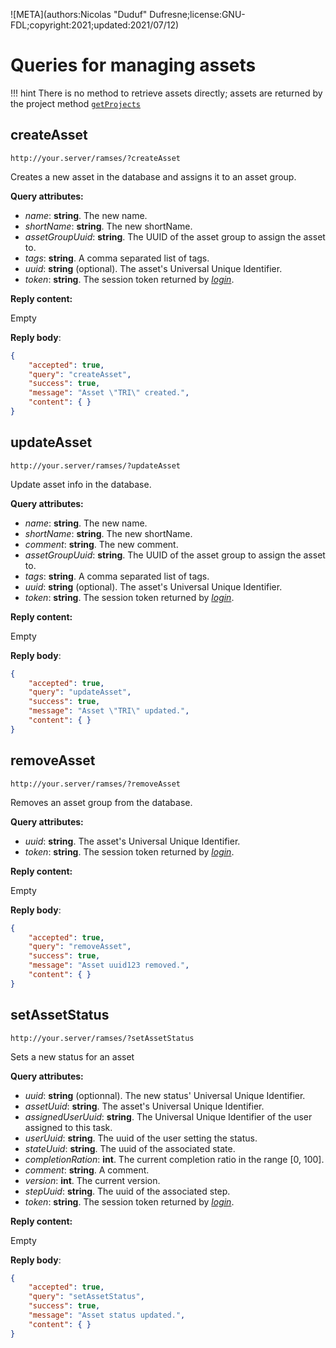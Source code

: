 ![META](authors:Nicolas "Duduf" Dufresne;license:GNU-FDL;copyright:2021;updated:2021/07/12)

# Queries for managing assets

!!! hint
    There is no method to retrieve assets directly; assets are returned by the project method [`getProjects`](projects.md#getprojects)

## createAsset

`http://your.server/ramses/?createAsset`

Creates a new asset in the database and assigns it to an asset group.

**Query attributes:**

- *name*: **string**. The new name.
- *shortName*: **string**. The new shortName.
- *assetGroupUuid*: **string**. The UUID of the asset group to assign the asset to.
- *tags*: **string**. A comma separated list of tags.
- *uuid*: **string** (optional). The asset's Universal Unique Identifier.
- *token*: **string**. The session token returned by [*login*](general.md#login).

**Reply content:**

Empty

**Reply body**:

```json
{
    "accepted": true,
    "query": "createAsset",
    "success": true,
    "message": "Asset \"TRI\" created.",
    "content": { }
}
```

## updateAsset

`http://your.server/ramses/?updateAsset`

Update asset info in the database.

**Query attributes:**

- *name*: **string**. The new name.
- *shortName*: **string**. The new shortName.
- *comment*: **string**. The new comment.
- *assetGroupUuid*: **string**. The UUID of the asset group to assign the asset to.
- *tags*: **string**. A comma separated list of tags.
- *uuid*: **string** (optional). The asset's Universal Unique Identifier.
- *token*: **string**. The session token returned by [*login*](general.md#login).

**Reply content:**

Empty

**Reply body**:

```json
{
    "accepted": true,
    "query": "updateAsset",
    "success": true,
    "message": "Asset \"TRI\" updated.",
    "content": { }
}
```

## removeAsset

`http://your.server/ramses/?removeAsset`

Removes an asset group from the database.

**Query attributes:**

- *uuid*: **string**. The asset's Universal Unique Identifier.
- *token*: **string**. The session token returned by [*login*](general.md#login).

**Reply content:**

Empty

**Reply body**:

```json
{
    "accepted": true,
    "query": "removeAsset",
    "success": true,
    "message": "Asset uuid123 removed.",
    "content": { }
}
```

## setAssetStatus

`http://your.server/ramses/?setAssetStatus`

Sets a new status for an asset

**Query attributes:**

- *uuid*: **string** (optionnal). The new status' Universal Unique Identifier.
- *assetUuid*: **string**. The asset's Universal Unique Identifier.
- *assignedUserUuid*: **string**. The Universal Unique Identifier of the user assigned to this task.
- *userUuid*: **string**. The uuid of the user setting the status.
- *stateUuid*: **string**. The uuid of the associated state.
- *completionRation*: **int**. The current completion ratio in the range [0, 100].
- *comment*: **string**. A comment.
- *version*: **int**. The current version.
- *stepUuid*: **string**. The uuid of the associated step.
- *token*: **string**. The session token returned by [*login*](general.md#login).

**Reply content:**

Empty

**Reply body**:

```json
{
    "accepted": true,
    "query": "setAssetStatus",
    "success": true,
    "message": "Asset status updated.",
    "content": { }
}
```